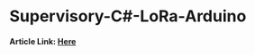 # Supervisory-C#-LoRa-Arduino
<p><h4>Article Link: <a href="https://github.com/victor-vdo/Lora-SX1278-Arduino-LM35/blob/master/TCIC-2017-2-LoRa_Tecnologia_Emergente_para_Internet_das_Coisas_.pdf">Here</a></h4></p>
